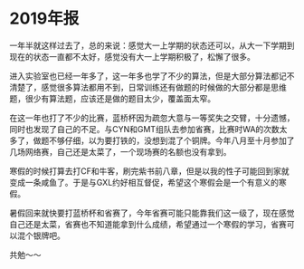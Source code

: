 # 2019年报
一年半就这样过去了，总的来说：感觉大一上学期的状态还可以，从大一下学期到现在的状态一直都不太好，感觉没有大一上学期积极了，松懈了很多。

进入实验室也已经一年多了，这一年多也学了不少的算法，但是大部分算法都记不清楚了，感觉很多算法都用不到，日常训练还有做题的时候做的大部分都是思维题，很少有算法题，应该还是做的题目太少，覆盖面太窄。

在这一年也打了不少的比赛，蓝桥杯因为疏忽大意与一等奖失之交臂，十分遗憾，同时也发现了自己的不足。与CYN和GMT组队去参加省赛，比赛时WA的次数太多了，做题不够仔细，以为要打铁的，没想到混了个铜牌。今年八月至十月参加了几场网络赛，自己还是太菜了，一个现场赛的名额也没有拿到。

寒假的时候打算去打CF和牛客，刷完紫书前八章，但是以我的性子可能回到家就变成一条咸鱼了。于是与GXL约好相互督促，希望这个寒假会是一个有意义的寒假。

暑假回来就快要打蓝桥杯和省赛了，今年省赛可能只能靠我们这一级了，现在感觉自己还是太菜，省赛也不知道能拿到什么成绩，希望通过一个寒假的学习，省赛可以混个银牌吧。

共勉～～